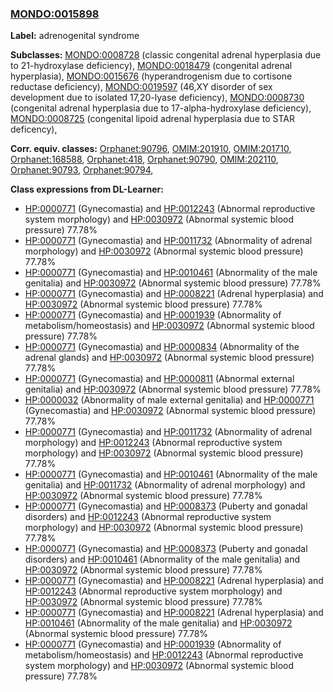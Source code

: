 
### [MONDO:0015898](http://purl.obolibrary.org/obo/MONDO_0015898)
**Label:** adrenogenital syndrome

**Subclasses:** [MONDO:0008728](http://purl.obolibrary.org/obo/MONDO_0008728) (classic congenital adrenal hyperplasia due to 21-hydroxylase deficiency), [MONDO:0018479](http://purl.obolibrary.org/obo/MONDO_0018479) (congenital adrenal hyperplasia), [MONDO:0015676](http://purl.obolibrary.org/obo/MONDO_0015676) (hyperandrogenism due to cortisone reductase deficiency), [MONDO:0019597](http://purl.obolibrary.org/obo/MONDO_0019597) (46,XY disorder of sex development due to isolated 17,20-lyase deficiency), [MONDO:0008730](http://purl.obolibrary.org/obo/MONDO_0008730) (congenital adrenal hyperplasia due to 17-alpha-hydroxylase deficiency), [MONDO:0008725](http://purl.obolibrary.org/obo/MONDO_0008725) (congenital lipoid adrenal hyperplasia due to STAR deficency), 

**Corr. equiv. classes:** [Orphanet:90796](http://www.orpha.net/ORDO/Orphanet_90796), [OMIM:201910](http://purl.obolibrary.org/obo/OMIM_201910), [OMIM:201710](http://purl.obolibrary.org/obo/OMIM_201710), [Orphanet:168588](http://www.orpha.net/ORDO/Orphanet_168588), [Orphanet:418](http://www.orpha.net/ORDO/Orphanet_418), [Orphanet:90790](http://www.orpha.net/ORDO/Orphanet_90790), [OMIM:202110](http://purl.obolibrary.org/obo/OMIM_202110), [Orphanet:90793](http://www.orpha.net/ORDO/Orphanet_90793), [Orphanet:90794](http://www.orpha.net/ORDO/Orphanet_90794), 

**Class expressions from DL-Learner:**

- [HP:0000771](http://purl.obolibrary.org/obo/HP_0000771) (Gynecomastia) and [HP:0012243](http://purl.obolibrary.org/obo/HP_0012243) (Abnormal reproductive system morphology) and [HP:0030972](http://purl.obolibrary.org/obo/HP_0030972) (Abnormal systemic blood pressure) 77.78%
- [HP:0000771](http://purl.obolibrary.org/obo/HP_0000771) (Gynecomastia) and [HP:0011732](http://purl.obolibrary.org/obo/HP_0011732) (Abnormality of adrenal morphology) and [HP:0030972](http://purl.obolibrary.org/obo/HP_0030972) (Abnormal systemic blood pressure) 77.78%
- [HP:0000771](http://purl.obolibrary.org/obo/HP_0000771) (Gynecomastia) and [HP:0010461](http://purl.obolibrary.org/obo/HP_0010461) (Abnormality of the male genitalia) and [HP:0030972](http://purl.obolibrary.org/obo/HP_0030972) (Abnormal systemic blood pressure) 77.78%
- [HP:0000771](http://purl.obolibrary.org/obo/HP_0000771) (Gynecomastia) and [HP:0008221](http://purl.obolibrary.org/obo/HP_0008221) (Adrenal hyperplasia) and [HP:0030972](http://purl.obolibrary.org/obo/HP_0030972) (Abnormal systemic blood pressure) 77.78%
- [HP:0000771](http://purl.obolibrary.org/obo/HP_0000771) (Gynecomastia) and [HP:0001939](http://purl.obolibrary.org/obo/HP_0001939) (Abnormality of metabolism/homeostasis) and [HP:0030972](http://purl.obolibrary.org/obo/HP_0030972) (Abnormal systemic blood pressure) 77.78%
- [HP:0000771](http://purl.obolibrary.org/obo/HP_0000771) (Gynecomastia) and [HP:0000834](http://purl.obolibrary.org/obo/HP_0000834) (Abnormality of the adrenal glands) and [HP:0030972](http://purl.obolibrary.org/obo/HP_0030972) (Abnormal systemic blood pressure) 77.78%
- [HP:0000771](http://purl.obolibrary.org/obo/HP_0000771) (Gynecomastia) and [HP:0000811](http://purl.obolibrary.org/obo/HP_0000811) (Abnormal external genitalia) and [HP:0030972](http://purl.obolibrary.org/obo/HP_0030972) (Abnormal systemic blood pressure) 77.78%
- [HP:0000032](http://purl.obolibrary.org/obo/HP_0000032) (Abnormality of male external genitalia) and [HP:0000771](http://purl.obolibrary.org/obo/HP_0000771) (Gynecomastia) and [HP:0030972](http://purl.obolibrary.org/obo/HP_0030972) (Abnormal systemic blood pressure) 77.78%
- [HP:0000771](http://purl.obolibrary.org/obo/HP_0000771) (Gynecomastia) and [HP:0011732](http://purl.obolibrary.org/obo/HP_0011732) (Abnormality of adrenal morphology) and [HP:0012243](http://purl.obolibrary.org/obo/HP_0012243) (Abnormal reproductive system morphology) and [HP:0030972](http://purl.obolibrary.org/obo/HP_0030972) (Abnormal systemic blood pressure) 77.78%
- [HP:0000771](http://purl.obolibrary.org/obo/HP_0000771) (Gynecomastia) and [HP:0010461](http://purl.obolibrary.org/obo/HP_0010461) (Abnormality of the male genitalia) and [HP:0011732](http://purl.obolibrary.org/obo/HP_0011732) (Abnormality of adrenal morphology) and [HP:0030972](http://purl.obolibrary.org/obo/HP_0030972) (Abnormal systemic blood pressure) 77.78%
- [HP:0000771](http://purl.obolibrary.org/obo/HP_0000771) (Gynecomastia) and [HP:0008373](http://purl.obolibrary.org/obo/HP_0008373) (Puberty and gonadal disorders) and [HP:0012243](http://purl.obolibrary.org/obo/HP_0012243) (Abnormal reproductive system morphology) and [HP:0030972](http://purl.obolibrary.org/obo/HP_0030972) (Abnormal systemic blood pressure) 77.78%
- [HP:0000771](http://purl.obolibrary.org/obo/HP_0000771) (Gynecomastia) and [HP:0008373](http://purl.obolibrary.org/obo/HP_0008373) (Puberty and gonadal disorders) and [HP:0010461](http://purl.obolibrary.org/obo/HP_0010461) (Abnormality of the male genitalia) and [HP:0030972](http://purl.obolibrary.org/obo/HP_0030972) (Abnormal systemic blood pressure) 77.78%
- [HP:0000771](http://purl.obolibrary.org/obo/HP_0000771) (Gynecomastia) and [HP:0008221](http://purl.obolibrary.org/obo/HP_0008221) (Adrenal hyperplasia) and [HP:0012243](http://purl.obolibrary.org/obo/HP_0012243) (Abnormal reproductive system morphology) and [HP:0030972](http://purl.obolibrary.org/obo/HP_0030972) (Abnormal systemic blood pressure) 77.78%
- [HP:0000771](http://purl.obolibrary.org/obo/HP_0000771) (Gynecomastia) and [HP:0008221](http://purl.obolibrary.org/obo/HP_0008221) (Adrenal hyperplasia) and [HP:0010461](http://purl.obolibrary.org/obo/HP_0010461) (Abnormality of the male genitalia) and [HP:0030972](http://purl.obolibrary.org/obo/HP_0030972) (Abnormal systemic blood pressure) 77.78%
- [HP:0000771](http://purl.obolibrary.org/obo/HP_0000771) (Gynecomastia) and [HP:0001939](http://purl.obolibrary.org/obo/HP_0001939) (Abnormality of metabolism/homeostasis) and [HP:0012243](http://purl.obolibrary.org/obo/HP_0012243) (Abnormal reproductive system morphology) and [HP:0030972](http://purl.obolibrary.org/obo/HP_0030972) (Abnormal systemic blood pressure) 77.78%



